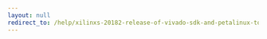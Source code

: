```yaml
---
layout: null
redirect_to: /help/xilinxs-20182-release-of-vivado-sdk-and-petalinux-tools-only-runs-on-centos-73-64-bit/
---
```

